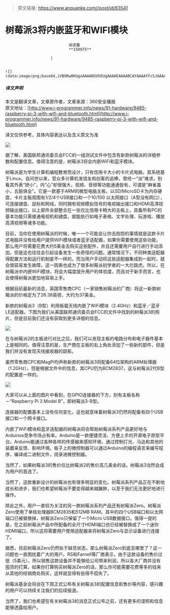> 原文链接: https://www.anquanke.com//post/id/83541 


# 树莓派3将内嵌蓝牙和WIFI模块


                                阅读量   
                                **150975**
                            
                        |
                        
                                                                                                                                    ![](data:image/png;base64,iVBORw0KGgoAAAANSUhEUgAAAAEAAAABCAYAAAAfFcSJAAAAAXNSR0IArs4c6QAAAARnQU1BAACxjwv8YQUAAAAJcEhZcwAADsQAAA7EAZUrDhsAAAANSURBVBhXYzh8+PB/AAffA0nNPuCLAAAAAElFTkSuQmCC)
                                                                                            



##### 译文声明

本文是翻译文章，文章原作者，文章来源：360安全播报
                                <br>原文地址：[http://www.i-programmer.info/news/91-hardware/9485-raspberry-pi-3-with-wifi-and-bluetooth.html](http://www.i-programmer.info/news/91-hardware/9485-raspberry-pi-3-with-wifi-and-bluetooth.html)

译文仅供参考，具体内容表达以及含义原文为准



[![](https://p0.ssl.qhimg.com/t016d51d4b1bd4d1171.jpg)](https://p0.ssl.qhimg.com/t016d51d4b1bd4d1171.jpg)

据了解，美国联邦通讯委员会FCC的一组测试文件中包含有新款树莓派的详细参数和配置信息。值得注意的是，树莓派3将会内嵌WiFi和蓝牙模块。

树莓派是为学生计算机编程教育而设计，只有信用卡大小的卡片式电脑，其系统基于Linux。自问世以来，受众多计算机发烧友和创客的追捧，曾经一“派”难求。别看其外表“娇小”，内“心”却很强大，视频、音频等功能通通皆有，可谓是“麻雀虽小，五脏俱全”。它是一款基于ARM的微型电脑主板，以SD/MicroSD卡为内存硬盘，卡片主板周围有1/2/4个USB接口和一个10/100 以太网接口（A型没有网口），可连接键盘、鼠标和网线，同时拥有视频模拟信号的电视输出接口和HDMI高清视频输出接口，以上部件全部整合在一张仅比信用卡稍大的主板上，具备所有PC的基本功能只需接通电视机和键盘，就能执行如电子表格、文字处理、玩游戏、播放高清视频等诸多功能。

目前，当你在使用树莓派的时候，唯一一个可能会让你去抱怨的事情就是这款卡片式电脑并没有给用户提供WiFi模块或者蓝牙适配器，如果你需要使用这些功能，那么用户将需要花费大约5美金去购买这些配件，并且还需要用户自行进行手动添加，但是这也往往会引起设备发生一些奇怪的问题。通常情况下，不同种类适配器得配置方法和运行机制是不一样的，而当用户手动将这些适配器集成到一起时，就会很容易发生故障，这一因素也成为了很多树莓派初学者的一大拦路虎。所以，在树莓派中内嵌WiFi模块，将会大幅度提升用户的体验度，而且对于新手而言，也会使得树莓派更加地容易上手。

根据目前最新的消息，英国零售商CPC（一家销售树莓派的厂商）将这一新款树莓派的价格定为了26.38英镑，大约为37美金。

新款的树莓派3（B型）利用板载天线内嵌了WiFi模块（2.4GHz）和蓝牙／蓝牙LE适配器。下图为我们从美国联邦通讯委员会FCC的文件中找到的树莓派3的照片，但是目前我们还没有获取到更多详细的信息。

[![](https://p0.ssl.qhimg.com/t01d29ac862284ee8d8.png)](https://p0.ssl.qhimg.com/t01d29ac862284ee8d8.png)

在与树莓派2的主板进行对比之后，我们可以发现主板的电路分布和电子器件基本上是相同的。值得注意的是，生产商在主板的右上角处添加了一些新的部件，但是我们并没有发现天线接收器的踪影。

虽然零售商CPC和MagPi均声称新款的树莓派3将配备64位架构的ARM处理器（1.2GHz），但是根据文件中的信息，其CPU仍为BCM2837，这与树莓派2代B型的配置是一样的。

[![](https://p0.ssl.qhimg.com/t01f065015daa7b85dc.png)](https://p0.ssl.qhimg.com/t01f065015daa7b85dc.png)

大家可以从上面的图片中看到，在GPIO连接器的下方，刻有主板名称－“Raspberry Pi 3 Model B”，即树莓派3-B型。

连接器的配置基本上没有任何变化，这也就意味着树莓派3仍然将配备有四个USB接口和一个网卡接口。

内嵌了WiFi模块和蓝牙适配器的树莓派将会帮助树莓派系列产品更好地与Arduinos竞争市场占有率。Arduino是一款便捷灵活、方便上手的开源电子原型平台。Arduino能通过各种各样的传感器来感知环境，通过控制灯光、马达和其他的装置来反馈、影响环境。板子上的微控制器可以通过Arduino的编程语言来编写程序，编译成二进制文件，烧录进微控制器。

当然了，如果树莓派3的售价仅比树莓派2的售价高几美金的话，树莓派3当然会成为用户的首选了。

当然了，这款重新设计的树莓派也有很多明显的变化。树莓派系列产品正在不断地成长和进步，我们也希望树莓派不要变得越来越臃肿，以至于我们无法更好地进行操作。

除此之外，用户一直较为关注的另一款树莓派系列产品还有树莓派Zero。树莓派Zero使用了单核处理器BCM2835和512MB RAM。其中的四个USB端口和以太网端口已被替换掉，树莓派Zero只保留了一个Micro USB数据接口。值得一提的是，在之前树莓派产品中所配备的全尺寸HDMI端口也已经被替换成了一个迷你HDMI端口，所以这将需要用户使用适配器来将树莓派Zero与显示设备进行连接了。

据悉，目前树莓派Zero仍然处于缺货状态，那么树莓派Zero到底去哪里了？这一问题也一直困扰着广大的用户。RS和Farnell等厂商表示，由于这款设备的售价过低（5美元），所以销售这款设备并不能够给公司带来利润，所以各大厂商并没有囤货的打算。如果你打算购买树莓派Zero的话，那么你可能需要花费等多的钱来从其他的经销商处购买，这样就显得有些得不偿失了。

树莓派基金会将会在下周正式公布有关树莓派3的配置信息和售价等内容，感兴趣的用户可以持续关注我们的后续报道。

当然了，我们也希望在有关树莓派3的消息正式公布之前，还有更多的谍照和信息能够透露给用户。
